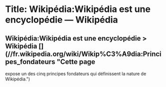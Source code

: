 # Title: Wikipédia:Wikipédia est une encyclopédie — Wikipédia

## Wikipédia:Wikipédia est une encyclopédie > Wikipédia [](//fr.wikipedia.org/wiki/Wikip%C3%A9dia:Principes_fondateurs "Cette page
expose un des cinq principes fondateurs qui définissent la nature de
Wikipédia.")

